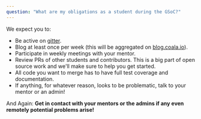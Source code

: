 ```yaml
---
question: "What are my obligations as a student during the GSoC?"
---
```

We expect you to:

* Be active on [gitter](https://coala.io/chat).
* Blog at least once per week (this will be aggregated on
[blog.coala.io](https://blog.coala.io)).
* Participate in weekly meetings with your mentor.
* Review PRs of other students and contributors. This is a big part of open
source work and we'll make sure to help you get started.
* All code you want to merge has to have full test coverage and documentation.
* If anything, for whatever reason, looks
to be problematic, talk to your mentor or an admin!

And Again:
__Get in contact with your mentors or the admins if any even remotely
potential problems arise!__
